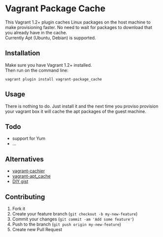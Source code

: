 # Vagrant Package Cache

This Vagrant 1.2+ plugin caches Linux packages on the host machine to make provisioning faster.
No need to wait for packages to download that you already have in the cache.  
Currently Apt (Ubuntu, Debian) is supported.

## Installation

Make sure you have Vagrant 1.2+ installed.  
Then run on the command line:

    vagrant plugin install vagrant-package_cache

## Usage

There is nothing to do. Just install it and the next time you proviso provision your vagrant box it will cache the apt packages of the guest machine.

## Todo

- support for Yum
- ...

## Alternatives

- [vagrant-cachier](https://github.com/fgrehm/vagrant-cachier)
- [vagrant-apt_cache](https://github.com/avit/vagrant-apt_cache) 
- [DIY gist](http://gist.github.com/juanje/3797297)

## Contributing

1. Fork it
2. Create your feature branch (`git checkout -b my-new-feature`)
3. Commit your changes (`git commit -am 'Add some feature'`)
4. Push to the branch (`git push origin my-new-feature`)
5. Create new Pull Request
